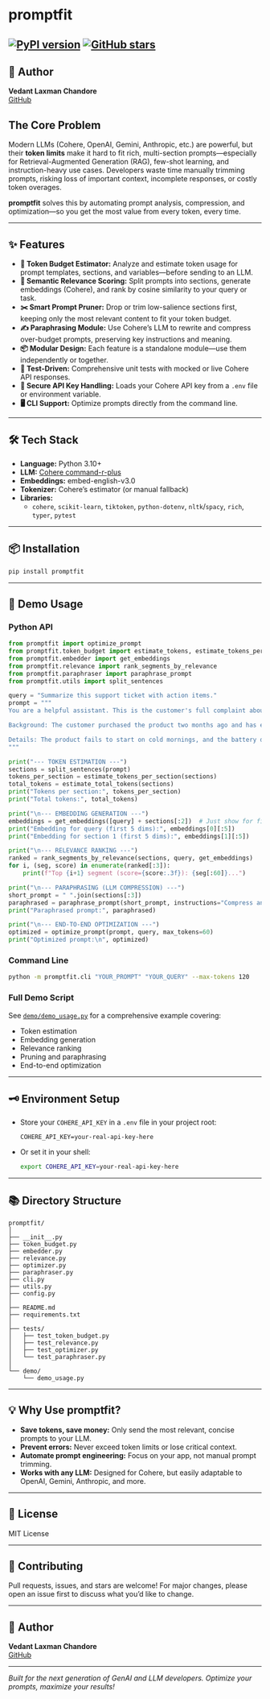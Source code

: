 # promptfit

[![PyPI version](https://badge.fury.io/py/promptfit.svg)](https://pypi.org/project/promptfit/)
[![GitHub stars](https://img.shields.io/github/stars/VedantChandore/promptfit?style=social)](https://github.com/VedantChandore/promptfit)
---

## 📣 Author

**Vedant Laxman Chandore**  
[GitHub](https://github.com/VedantChandore)

##  The Core Problem

Modern LLMs (Cohere, OpenAI, Gemini, Anthropic, etc.) are powerful, but their **token limits** make it hard to fit rich, multi-section prompts—especially for Retrieval-Augmented Generation (RAG), few-shot learning, and instruction-heavy use cases. Developers waste time manually trimming prompts, risking loss of important context, incomplete responses, or costly token overages.

**promptfit** solves this by automating prompt analysis, compression, and optimization—so you get the most value from every token, every time.

---

## ✨ Features

- **🔢 Token Budget Estimator:** Analyze and estimate token usage for prompt templates, sections, and variables—before sending to an LLM.
- **🧭 Semantic Relevance Scoring:** Split prompts into sections, generate embeddings (Cohere), and rank by cosine similarity to your query or task.
- **✂️ Smart Prompt Pruner:** Drop or trim low-salience sections first, keeping only the most relevant content to fit your token budget.
- **✍️ Paraphrasing Module:** Use Cohere’s LLM to rewrite and compress over-budget prompts, preserving key instructions and meaning.
- **📦 Modular Design:** Each feature is a standalone module—use them independently or together.
- **🧪 Test-Driven:** Comprehensive unit tests with mocked or live Cohere API responses.
- **🔐 Secure API Key Handling:** Loads your Cohere API key from a `.env` file or environment variable.
- **🖥️ CLI Support:** Optimize prompts directly from the command line.

---

## 🛠️ Tech Stack

- **Language:** Python 3.10+
- **LLM:** [Cohere command-r-plus](https://docs.cohere.com/docs/models-overview)
- **Embeddings:** embed-english-v3.0
- **Tokenizer:** Cohere’s estimator (or manual fallback)
- **Libraries:**
  - `cohere`, `scikit-learn`, `tiktoken`, `python-dotenv`, `nltk`/`spacy`, `rich`, `typer`, `pytest`

---

## 📦 Installation

```bash
pip install promptfit
```

---

## 🚀 Demo Usage

### **Python API**

```python
from promptfit import optimize_prompt
from promptfit.token_budget import estimate_tokens, estimate_tokens_per_section, estimate_total_tokens
from promptfit.embedder import get_embeddings
from promptfit.relevance import rank_segments_by_relevance
from promptfit.paraphraser import paraphrase_prompt
from promptfit.utils import split_sentences

query = "Summarize this support ticket with action items."
prompt = """
You are a helpful assistant. This is the customer's full complaint about a recent product issue. The customer is frustrated and has provided a lot of background information, some of which may not be relevant. Please include background, emotional tone, and recommendations in your summary. Make sure to be concise and actionable.

Background: The customer purchased the product two months ago and has experienced intermittent issues since then. They have contacted support twice before but did not receive a satisfactory resolution. The customer is now requesting a refund or a replacement.

Details: The product fails to start on cold mornings, and the battery drains quickly. The customer has tried all troubleshooting steps provided in the manual. They are upset about the lack of response from support and mention that they may leave a negative review if the issue is not resolved soon.
"""

print("--- TOKEN ESTIMATION ---")
sections = split_sentences(prompt)
tokens_per_section = estimate_tokens_per_section(sections)
total_tokens = estimate_total_tokens(sections)
print("Tokens per section:", tokens_per_section)
print("Total tokens:", total_tokens)

print("\n--- EMBEDDING GENERATION ---")
embeddings = get_embeddings([query] + sections[:2])  # Just show for first 2 sections for brevity
print("Embedding for query (first 5 dims):", embeddings[0][:5])
print("Embedding for section 1 (first 5 dims):", embeddings[1][:5])

print("\n--- RELEVANCE RANKING ---")
ranked = rank_segments_by_relevance(sections, query, get_embeddings)
for i, (seg, score) in enumerate(ranked[:3]):
    print(f"Top {i+1} segment (score={score:.3f}): {seg[:60]}...")

print("\n--- PARAPHRASING (LLM COMPRESSION) ---")
short_prompt = " ".join(sections[:3])
paraphrased = paraphrase_prompt(short_prompt, instructions="Compress and keep all key info.", max_tokens=40)
print("Paraphrased prompt:", paraphrased)

print("\n--- END-TO-END OPTIMIZATION ---")
optimized = optimize_prompt(prompt, query, max_tokens=60)
print("Optimized prompt:\n", optimized) 
```

### **Command Line**

```bash
python -m promptfit.cli "YOUR_PROMPT" "YOUR_QUERY" --max-tokens 120
```

### **Full Demo Script**
See [`demo/demo_usage.py`](demo/demo_usage.py) for a comprehensive example covering:
- Token estimation
- Embedding generation
- Relevance ranking
- Pruning and paraphrasing
- End-to-end optimization

---

## 🗝️ Environment Setup

- Store your `COHERE_API_KEY` in a `.env` file in your project root:
  ```
  COHERE_API_KEY=your-real-api-key-here
  ```
- Or set it in your shell:
  ```bash
  export COHERE_API_KEY=your-real-api-key-here
  ```

---

## 📚 Directory Structure

```
promptfit/
│
├── __init__.py
├── token_budget.py
├── embedder.py
├── relevance.py
├── optimizer.py
├── paraphraser.py
├── cli.py
├── utils.py
├── config.py
│
├── README.md
├── requirements.txt
│
├── tests/
│   ├── test_token_budget.py
│   ├── test_relevance.py
│   ├── test_optimizer.py
│   └── test_paraphraser.py
│
└── demo/
    └── demo_usage.py
```

---

## 💡 Why Use promptfit?

- **Save tokens, save money:** Only send the most relevant, concise prompts to your LLM.
- **Prevent errors:** Never exceed token limits or lose critical context.
- **Automate prompt engineering:** Focus on your app, not manual prompt trimming.
- **Works with any LLM:** Designed for Cohere, but easily adaptable to OpenAI, Gemini, Anthropic, and more.

---

## 📝 License

MIT License

---

## 🤝 Contributing

Pull requests, issues, and stars are welcome! For major changes, please open an issue first to discuss what you’d like to change.

---

## 📣 Author

**Vedant Laxman Chandore**  
[GitHub](https://github.com/VedantChandore)

---
*Built for the next generation of GenAI and LLM developers. Optimize your prompts, maximize your results!*
